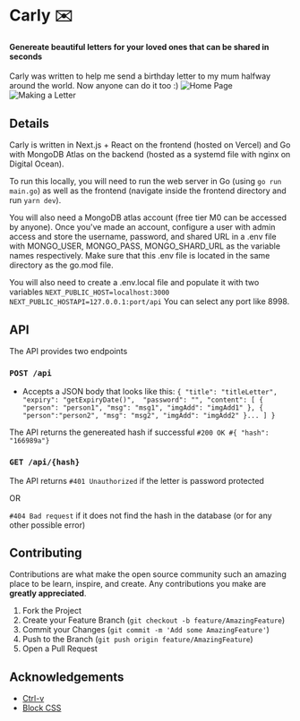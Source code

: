 # Carly ✉️
#### Genereate beautiful letters for your loved ones that can be shared in seconds
Carly was written to help me send a birthday letter to my mum halfway around the world. Now anyone can do it too :)
![Home Page](https://user-images.githubusercontent.com/7995105/116179665-bb001b00-a6e5-11eb-85a4-099657924012.png)
![Making a Letter](https://user-images.githubusercontent.com/7995105/116179662-ba678480-a6e5-11eb-90c9-a204049b032a.png)

## Details
Carly is written in Next.js + React on the frontend (hosted on Vercel) and Go with MongoDB Atlas on the backend (hosted as a systemd file with nginx on Digital Ocean).

To run this locally, you will need to run the web server in Go (using `go run main.go`) as well as the frontend (navigate inside the frontend directory and run `yarn dev`).

You will also need a MongoDB atlas account (free tier M0 can be accessed by anyone). Once you've made an account, configure a user with admin access and store the username, password, and shared URL in a .env file with MONGO_USER, MONGO_PASS, MONGO_SHARD_URL as the variable names respectively. Make sure that this .env file is located in the same directory as the go.mod file.

You will also need to create a .env.local file and populate it with two variables 
`NEXT_PUBLIC_HOST=localhost:3000
NEXT_PUBLIC_HOSTAPI=127.0.0.1:port/api`
You can select any port like 8998. 

## API
The API provides two endpoints 
### `POST /api`
- Accepts a JSON body that looks like this:
`{
  "title": "titleLetter",
  "expiry": "getExpiryDate()", 
  "password": "",
  "content": [
    {
    "person": "person1",
    "msg": "msg1",
    "imgAdd": "imgAdd1"
   },
   {
     "person":"person2",
     "msg": "msg2",
     "imgAdd": "imgAdd2"
   }...
  ]
}`

The API returns the genereated hash if successful
`#200 OK
#{ "hash": "166989a"}`

### `GET /api/{hash}`
The API returns
`#401 Unauthorized` if the letter is password protected

OR 

`#404 Bad request` if it does not find the hash in the database (or for any other possible error)

## Contributing

Contributions are what make the open source community such an amazing place to be learn, inspire, and create. Any contributions you make are **greatly appreciated**.

1. Fork the Project
2. Create your Feature Branch (`git checkout -b feature/AmazingFeature`)
3. Commit your Changes (`git commit -m 'Add some AmazingFeature'`)
4. Push to the Branch (`git push origin feature/AmazingFeature`)
5. Open a Pull Request


## Acknowledgements
* [Ctrl-v](https://github.com/jackyzha0/ctrl-v)
* [Block CSS](https://thesephist.github.io/blocks.css/)
